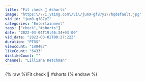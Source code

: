```yaml
---
title: "Fit check 🦋 #shorts"
image: "https:\/\/i.ytimg.com\/vi\/jum0-gf87yI\/hqdefault.jpg"
vid_id: "jum0-gf87yI"
categories: "Entertainment"
tags: ["check","#shorts"]
date: "2022-03-04T19:46:34+03:00"
vid_date: "2022-03-02T00:27:22Z"
duration: "PT8S"
viewcount: "188467"
likeCount: "6433"
dislikeCount: ""
channel: "Lilliana Ketchman"
---
```

{% raw %}Fit check 🦋 #shorts {% endraw %}
